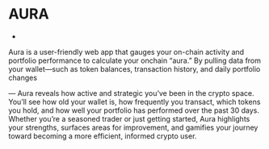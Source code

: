 # AURA

-
Aura is a user-friendly web app that gauges your on-chain activity and portfolio performance to calculate your onchain “aura.” By pulling data from your wallet—such as token balances, transaction history, and daily portfolio changes

— Aura reveals how active and strategic you’ve been in the crypto space. You’ll see how old your wallet is, how frequently you transact, which tokens you hold, and how well your portfolio has performed over the past 30 days. Whether you’re a seasoned trader or just getting started, Aura highlights your strengths, surfaces areas for improvement, and gamifies your journey toward becoming a more efficient, informed crypto user.
